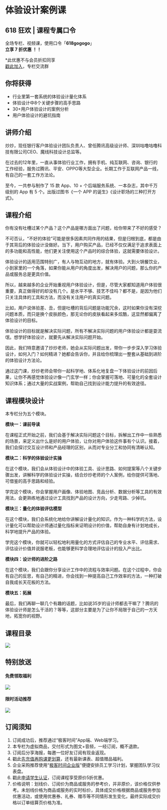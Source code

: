 # 体验设计案例课

## 618 狂欢 | 课程专属口令

全场专栏、视频课，使用口令「**618gogogo**」  
**立享 7 折优惠 ！！**

\*此优惠不与会员折扣同享  
[戳此加入](https://jinshuju.net/f/P6bSf4)，专栏交流群

  

## 你将获得

*   行业里第一套系统的体验设计量化体系
*   体验设计中8个关键步骤的高手思路
*   30+用户体验设计的案例分析
*   用户体验设计的避坑指南

  

## 讲师介绍

炒炒，现任银行客户体验设计团队负责人、曾任腾讯高级设计师、深圳咕噜咕噜科技有限公司CEO、魔线科技设计总监等。

在过去的12年里，一直从事体验行业工作，拥有手机、纯互联网、咨询、银行的工作经验，服务过腾讯、平安、OPPO等大型企业。长期工作于互联网产品一线，有自己的一套工作方法论。

至今，一共参与制作了 15 款 App、10 + 个后端服务系统、一本杂志，其中千万级别的 App 有 5 个。出版过图书《一个 APP 的诞生》《设计职场的三种打开方式》。

  

## 课程介绍

你有没有吐槽过某个产品？这个产品是哪方面出了问题，给你带来了不好的感受？

不可否认，“不好的体验”可能是很多因素共同作用的结果，但是归根到底，都是由于其背后的体验设计没做好。当下，用户购买产品，已经不仅仅满足于追求表面上的多功能和高性能，他们更关注使用这个产品时的综合体验，这就需要体验设计。

体验设计的适用范围特别广，有人与物互动的地方，就有体验。大到火锅餐饮业，小到家里的一个角落，如果你能从用户的角度出发，解决用户的问题，那么你的产品或服务总是更具价值。

所以，越来越多的企业开始重视用户体验设计，但是，尽管大家都知道用户体验很重要，真正做得好的却没有几个。是水平不够、技艺不佳吗？都不是，是因为他们只关注具体的工具和方法，而没有关注用户的真实问题。

比如，用户说体验差、丑，但是吐槽的背后问题是功能冗余，这时如果你没有深挖问题本质，而只是换个皮肤颜色，那无论你的皮肤看起来多炫酷，这显然都偏离了体验设计的目标。

体验设计的目标就是解决实际问题，所有不解决实际问题的用户体验设计都是耍流氓。想学好体验设计，就要先从解决实际问题开始。

因此，我们特意邀请了炒炒老师，她会从实际问题出发，带你一步步深入学习体验设计，如何入门？如何精进？她都会告诉你，并且给你梳理出一整套从基础到进阶的体验设计方法论。

通过这门课，炒炒老师会带你一起科学地、体系化地复盘一下体验设计的前因后果，让你不再感觉体验设计像一门玄学一样；你会掌握可落地、可量化的全套设计知识体系；通过大量的实战案例，帮助自己找到设计能力提升的有效途径。

## 课程模块设计

本专栏分为五个模块。

**模块一：课前导读**

在课程正式开始之前，我们会基于解决实际问题这个目标，拆解出工作中一些熟悉的场景，来定义出什么是好的用户体验，让你对用户体验这件事有个认识。接着，我们会探讨交互设计师和产品经理的区别，从而对专业分工和协同有清晰认知。

**模块二：科学的体验设计实操**

在这个模块，我们会从体验设计中的体验工具、设计思路、如何提案等八个关键步骤出发，讲解科学的体验设计实操，结合炒炒老师的个人案例，给你提供可落地、可借鉴的高手思路和经验。

学完这个模块，你会掌握用户画像、体验地图、竞品分析、数据分析等工具的有效用法，会更熟练地通过设计工具找到产品的设计方向，少走弯路、少掉坑。

**模块三：量化的体验评估模型**

在这个模块，我们会系统化地给你讲解设计量化的知识。作为一种科学的方法，设计量化可以帮助设计师通过量化指标来证明设计的价值，帮助自身有计划地成长，科学地提升产品的体验。

学完这个模块，你就可以轻松地利用量化的方式评估自己的专业水平、评估需求、评估设计价值并说服老板，也能够更科学合理地评估设计的投入产出比。

**模块四：设计师的进阶之路**

在这个模块，我们会跟你分享设计工作中的流程与效率问题。在这个过程中，你会有自己的反思，有自己的精进，你会找到一种提高自己工作效率的方法，一种打破自我成长天花板的方法。

**模块五：拓展**

最后，我们再聊一聊几个有趣的话题，比如说35岁的设计师都去干嘛了？腾讯的体验设计师是怎么干活的？等等，这部分主要是为了让你不局限于自己的一方天地，拓宽你的视野。

  

## 课程目录

![](https://static001.geekbang.org/resource/image/82/df/82428d0b3c884649fa16b7f4a75d63df.jpeg)

  

## 特别放送

#### 免费领取福利

[![](https://static001.geekbang.org/resource/image/69/dc/69c52d08278a2164dc5b061ba342a5dc.jpg?wh=960x301)](https://time.geekbang.org/article/427012)

  

#### 限时活动推荐

[![](https://static001.geekbang.org/resource/image/67/a0/6720f5d50b4b38abbf867facdef728a0.png?wh=1035x360)](https://shop18793264.m.youzan.com/wscgoods/detail/2fmoej9krasag5p?dc_ps=2913145716543073286.200001)

  

## 订阅须知

1.  订阅成功后，推荐通过“极客时间”App端、Web端学习。
2.  本专栏为虚拟商品，交付形式为图文+音频，一经订阅，概不退款。
3.  订阅后分享海报，每邀一位好友订阅有现金返现。
4.  戳此[先充值再购课更划算](https://shop18793264.m.youzan.com/wscgoods/detail/2fmoej9krasag5p?scan=1&activity=none&from=kdt&qr=directgoods_1541158976&shopAutoEnter=1)，还有最新课表、超值赠品福利。
5.  企业采购推荐使用“[极客时间企业版](https://b.geekbang.org/?utm_source=geektime&utm_medium=columnintro&utm_campaign=newregister&gk_source=2021020901_gkcolumnintro_newregister)”便捷安排员工学习计划，掌握团队学习仪表盘。
6.  戳此[申请学生认证](https://promo.geekbang.org/activity/student-certificate?utm_source=geektime&utm_medium=caidanlan1)，订阅课程享受原价5折优惠。
7.  价格说明：划线价、订阅价为商品或服务的参考价，并非原价，该价格仅供参考。未划线价格为商品或服务的实时标价，具体成交价格根据商品或服务参加优惠活动，或使用优惠券、礼券、赠币等不同情形发生变化，最终实际成交价格以订单结算页价格为准。
